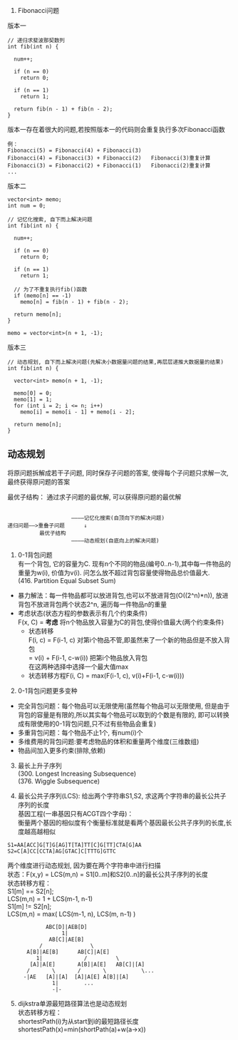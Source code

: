 1. Fibonacci问题  

版本一
```
// 递归求斐波那契数列
int fib(int n) {

  num++;

  if (n == 0)
    return 0;

  if (n == 1)
    return 1;

  return fib(n - 1) + fib(n - 2);
}
```
版本一存在着很大的问题,若按照版本一的代码则会重复执行多次Fibonacci函数  
```
例：
Fibonacci(5) = Fibonacci(4) + Fibonacci(3) 
Fibonacci(4) = Fibonacci(3) + Fibonacci(2)   Fibonacci(3)重复计算
Fibonacci(3) = Fibonacci(2) + Fibonacci(1)   Fibonacci(2)重复计算
...
```
版本二
```
vector<int> memo;
int num = 0;

// 记忆化搜索, 自下而上解决问题
int fib(int n) {

  num++;

  if (n == 0)
    return 0;

  if (n == 1)
    return 1;
  
  // 为了不重复执行fib()函数
  if (memo[n] == -1)
    memo[n] = fib(n - 1) + fib(n - 2);

  return memo[n];
}

memo = vector<int>(n + 1, -1);
``` 
版本三
```
// 动态规划, 自下而上解决问题(先解决小数据量问题的结果,再层层递推大数据量的结果)
int fib(int n) {

  vector<int> memo(n + 1, -1);

  memo[0] = 0;
  memo[1] = 1;
  for (int i = 2; i <= n; i++)
    memo[i] = memo[i - 1] + memo[i - 2];

  return memo[n];
}
```

## 动态规划
将原问题拆解成若干子问题, 同时保存子问题的答案, 使得每个子问题只求解一次, 最终获得原问题的答案  

最优子结构：
通过求子问题的最优解, 可以获得原问题的最优解
```

                    ————记忆化搜索(自顶向下的解决问题)
递归问题——>重叠子问题      ↓
          最优子结构       
                    ————动态规划(自底向上的解决问题)
```
1. 0-1背包问题  
有一个背包, 它的容量为C. 现有n个不同的物品(编号0..n-1),其中每一件物品的重量为w(i), 价值为v(i). 问怎么放不超过背包容量使得物品总价值最大.  
(416. Partition Equal Subset Sum)
* 暴力解法：每一件物品都可以放进背包,也可以不放进背包(O((2^n)*n)), 放进背包不放进背包两个状态2^n, 遍历每一件物品n的重量
* 考虑状态(状态方程的参数表示有几个约束条件)  
F(x, C) = **考虑** 将n个物品放入容量为C的背包,使得价值最大(两个约束条件)
  - 状态转移  
    F(i, c) = F(i-1, c) 对第i个物品不管,即虽然来了一个新的物品但是不放入背包  
    = v(i) + F(i-1, c-w(i)) 把第i个物品放入背包  
    在这两种选择中选择一个最大值max
  - 状态转移方程F(i, C) = max(F(i-1, c), v(i)+F(i-1, c-w(i)))  

2. 0-1背包问题更多变种
  * 完全背包问题：每个物品可以无限使用(虽然每个物品可以无限使用, 但是由于背包的容量是有限的,所以其实每个物品可以取到的个数是有限的, 即可以转换成有限使用的0-1背包问题,只不过有些物品会重复)
  * 多重背包问题：每个物品不止1个, 有num(i)个
  * 多维费用的背包问题:要考虑物品的体积和重量两个维度(三维数组)
  * 物品间加入更多约束(排除,依赖)

3. 最长上升子序列  
(300. Longest Increasing Subsequence)  
(376. Wiggle Subsequence)

4. 最长公共子序列(LCS): 给出两个字符串S1,S2, 求这两个字符串的最长公共子序列的长度  
基因工程(一串基因只有ACGT四个字母)：  
衡量两个基因的相似度有个衡量标准就是看两个基因最长公共子序列的长度,长度越高越相似
```
S1=AA[ACC]G[T]G[AG]T[TA]TT[C]G[TT]CTA[G]AA
S2=C[A]CC[CCTA]AG[GTAC]C[TTTG]GTTC
```
两个维度进行动态规划, 因为要在两个字符串中进行扫描  
状态：F(x,y) = LCS(m,n) = S1[0..m]和S2[0..n]的最长公共子序列的长度  
状态转移方程：  
S1[m] == S2[n];  
LCS(m,n) = 1 + LCS(m-1, n-1)  
S1[m] != S2[n];  
LCS(m,n) = max( LCS(m-1, n), LCS(m, n-1) )
```
            ABC[D]|AEB[D]
                 1|
             AB[C]|AE[B]
          /               \
      A[B]|AE[B]      AB[C]|A[E]
         1|             /         \
       [A]|A[E]       A[B]|A[E]   AB[C]|[A]
      /       \       /       \           \...
     -|AE   [A]|[A]  [A]|A[E] A[B]|[A]
              1|        ...
              -|-
```

5. dijkstra单源最短路径算法也是动态规划  
状态转移方程：  
shortestPath(i)为从start到i的最短路径长度  
shortestPath(x)=min(shortPath(a)+w(a->x))
